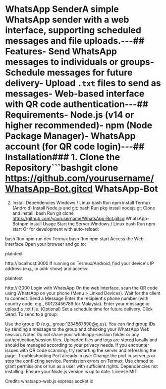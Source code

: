 # WhatsApp SenderA simple WhatsApp sender with a web interface, supporting scheduled messages and file uploads.---## Features- Send WhatsApp messages to individuals or groups- Schedule messages for future delivery- Upload `.txt` files to send as messages- Web-based interface with QR code authentication---## Requirements- Node.js (v14 or higher recommended)- npm (Node Package Manager)- WhatsApp account (for QR code login)---## Installation### 1. Clone the Repository```bashgit clone https://github.com/yourusername/WhatsApp-Bot.gitcd WhatsApp-Bot
2. Install Dependencies
Windows / Linux
bash
Run
npm install
Termux (Android)
Install Node.js and git:
bash
Run
pkg install nodejs git
Clone and install:
bash
Run
git clone https://github.com/yourusername/WhatsApp-Bot.gitcd WhatsApp-Botnpm install
Usage
Start the Server
Windows / Linux
bash
Run
npm start
Or for development with auto-reload:

bash
Run
npm run dev
Termux
bash
Run
npm start
Access the Web Interface
Open your browser and go to:

plaintext

http://localhost:3000
If running on Termux/Android, find your device's IP address (e.g., ip addr show) and access:

plaintext

http://<your-device-ip>:3000
Login with WhatsApp
On the web interface, scan the QR code using WhatsApp on your phone (Menu > Linked Devices).
Wait for the client to connect.
Send a Message
Enter the recipient's phone number (with country code, e.g., 60123456789 for Malaysia).
Enter your message or upload a .txt file.
(Optional) Set a schedule time for future delivery.
Click Send.
To send to a group:

Use the group ID (e.g., group:1234567890@g.us).
You can find group IDs by sending a message to the group and checking your WhatsApp Web session.
Notes
Do not share your whatsapp-session folder or any authentication/session files.
Uploaded files and logs are stored locally and should be managed according to your privacy needs.
If you encounter issues with QR code scanning, try restarting the server and refreshing the page.
Troubleshooting
Port already in use: Change the port in server.js or stop the conflicting service.
Permission errors on Termux: Use chmod to grant permissions or run as a user with sufficient rights.
Dependencies not installing: Ensure your Node.js version is up to date.
License
MIT

Credits
whatsapp-web.js
express
socket.io

